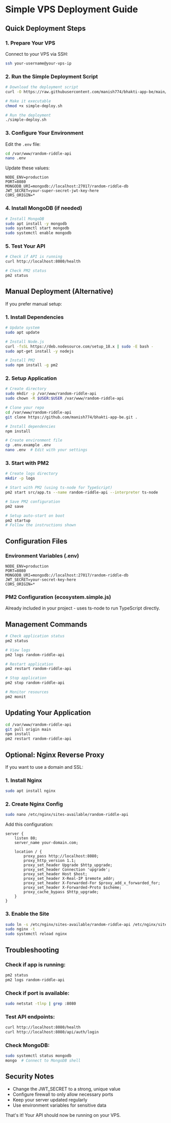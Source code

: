 # Simple VPS Deployment Guide

## Quick Deployment Steps

### 1. Prepare Your VPS

Connect to your VPS via SSH:

```bash
ssh your-username@your-vps-ip
```

### 2. Run the Simple Deployment Script

```bash
# Download the deployment script
curl -O https://raw.githubusercontent.com/manish774/bhakti-app-be/main/simple-deploy.sh

# Make it executable
chmod +x simple-deploy.sh

# Run the deployment
./simple-deploy.sh
```

### 3. Configure Your Environment

Edit the `.env` file:

```bash
cd /var/www/random-riddle-api
nano .env
```

Update these values:

```env
NODE_ENV=production
PORT=8080
MONGODB_URI=mongodb://localhost:27017/random-riddle-db
JWT_SECRET=your-super-secret-jwt-key-here
CORS_ORIGIN=*
```

### 4. Install MongoDB (if needed)

```bash
# Install MongoDB
sudo apt install -y mongodb
sudo systemctl start mongodb
sudo systemctl enable mongodb
```

### 5. Test Your API

```bash
# Check if API is running
curl http://localhost:8080/health

# Check PM2 status
pm2 status
```

## Manual Deployment (Alternative)

If you prefer manual setup:

### 1. Install Dependencies

```bash
# Update system
sudo apt update

# Install Node.js
curl -fsSL https://deb.nodesource.com/setup_18.x | sudo -E bash -
sudo apt-get install -y nodejs

# Install PM2
sudo npm install -g pm2
```

### 2. Setup Application

```bash
# Create directory
sudo mkdir -p /var/www/random-riddle-api
sudo chown -R $USER:$USER /var/www/random-riddle-api

# Clone your repo
cd /var/www/random-riddle-api
git clone https://github.com/manish774/bhakti-app-be.git .

# Install dependencies
npm install

# Create environment file
cp .env.example .env
nano .env  # Edit with your settings
```

### 3. Start with PM2

```bash
# Create logs directory
mkdir -p logs

# Start with PM2 (using ts-node for TypeScript)
pm2 start src/app.ts --name random-riddle-api --interpreter ts-node

# Save PM2 configuration
pm2 save

# Setup auto-start on boot
pm2 startup
# Follow the instructions shown
```

## Configuration Files

### Environment Variables (.env)

```env
NODE_ENV=production
PORT=8080
MONGODB_URI=mongodb://localhost:27017/random-riddle-db
JWT_SECRET=your-secret-key-here
CORS_ORIGIN=*
```

### PM2 Configuration (ecosystem.simple.js)

Already included in your project - uses ts-node to run TypeScript directly.

## Management Commands

```bash
# Check application status
pm2 status

# View logs
pm2 logs random-riddle-api

# Restart application
pm2 restart random-riddle-api

# Stop application
pm2 stop random-riddle-api

# Monitor resources
pm2 monit
```

## Updating Your Application

```bash
cd /var/www/random-riddle-api
git pull origin main
npm install
pm2 restart random-riddle-api
```

## Optional: Nginx Reverse Proxy

If you want to use a domain and SSL:

### 1. Install Nginx

```bash
sudo apt install nginx
```

### 2. Create Nginx Config

```bash
sudo nano /etc/nginx/sites-available/random-riddle-api
```

Add this configuration:

```nginx
server {
    listen 80;
    server_name your-domain.com;

    location / {
        proxy_pass http://localhost:8080;
        proxy_http_version 1.1;
        proxy_set_header Upgrade $http_upgrade;
        proxy_set_header Connection 'upgrade';
        proxy_set_header Host $host;
        proxy_set_header X-Real-IP $remote_addr;
        proxy_set_header X-Forwarded-For $proxy_add_x_forwarded_for;
        proxy_set_header X-Forwarded-Proto $scheme;
        proxy_cache_bypass $http_upgrade;
    }
}
```

### 3. Enable the Site

```bash
sudo ln -s /etc/nginx/sites-available/random-riddle-api /etc/nginx/sites-enabled/
sudo nginx -t
sudo systemctl reload nginx
```

## Troubleshooting

### Check if app is running:

```bash
pm2 status
pm2 logs random-riddle-api
```

### Check if port is available:

```bash
sudo netstat -tlnp | grep :8080
```

### Test API endpoints:

```bash
curl http://localhost:8080/health
curl http://localhost:8080/api/auth/login
```

### Check MongoDB:

```bash
sudo systemctl status mongodb
mongo  # Connect to MongoDB shell
```

## Security Notes

- Change the JWT_SECRET to a strong, unique value
- Configure firewall to only allow necessary ports
- Keep your server updated regularly
- Use environment variables for sensitive data

That's it! Your API should now be running on your VPS.

